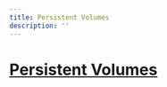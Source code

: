 ```yaml
---
title: Persistent Volumes
description: ''
---
```


# [Persistent Volumes](https://kubernetes.io/docs/concepts/storage/persistent-volumes/)